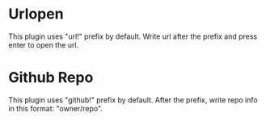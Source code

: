 # Urlopen
This plugin uses "url!" prefix by default. Write url after the prefix and press enter to open the url.

# Github Repo
This plugin uses "github!" prefix by default. After the prefix, write repo info in this format: "owner/repo". 
